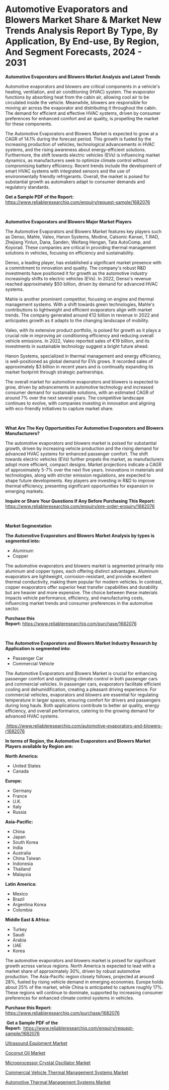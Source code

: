 <p><h1>Automotive Evaporators and Blowers Market Share & Market New Trends Analysis Report By Type, By Application, By End-use, By Region, And Segment Forecasts, 2024 - 2031</h1></p><p><strong>Automotive Evaporators and Blowers Market Analysis and Latest Trends</strong></p>
<p><p>Automotive evaporators and blowers are critical components in a vehicle's heating, ventilation, and air conditioning (HVAC) system. The evaporator functions by absorbing heat from the cabin air, allowing cool air to be circulated inside the vehicle. Meanwhile, blowers are responsible for moving air across the evaporator and distributing it throughout the cabin. The demand for efficient and effective HVAC systems, driven by consumer preferences for enhanced comfort and air quality, is propelling the market for these components.</p><p>The Automotive Evaporators and Blowers Market is expected to grow at a CAGR of 14.1% during the forecast period. This growth is fueled by the increasing production of vehicles, technological advancements in HVAC systems, and the rising awareness about energy-efficient solutions. Furthermore, the shift towards electric vehicles (EVs) is influencing market dynamics, as manufacturers seek to optimize climate control without compromising battery efficiency. Recent trends include the development of smart HVAC systems with integrated sensors and the use of environmentally friendly refrigerants. Overall, the market is poised for substantial growth as automakers adapt to consumer demands and regulatory standards.</p></p>
<p><strong>Get a Sample PDF of the Report:&nbsp;</strong> <a href="https://www.reliableresearchiq.com/enquiry/request-sample/1682076?utm_campaign=101&utm_medium=2&utm_source=Github&utm_content=ia&utm_term=01102024&utm_id=automotive-evaporators-and-blowers">https://www.reliableresearchiq.com/enquiry/request-sample/1682076</a></p>
<p>&nbsp;</p>
<p><strong>Automotive Evaporators and Blowers Major Market Players</strong></p>
<p><p>The Automotive Evaporators and Blowers Market features key players such as Denso, Mahle, Valeo, Hanon Systems, Modine, Calsonic Kansei, T.RAD, Zhejiang Yinlun, Dana, Sanden, Weifang Hengan, Tata AutoComp, and Koyorad. These companies are critical in providing thermal management solutions in vehicles, focusing on efficiency and sustainability.</p><p>Denso, a leading player, has established a significant market presence with a commitment to innovation and quality. The company's robust R&D investments have positioned it for growth as the automotive industry increasingly shifts to electric vehicles (EVs). In 2022, Denso's revenue reached approximately $50 billion, driven by demand for advanced HVAC systems.</p><p>Mahle is another prominent competitor, focusing on engine and thermal management systems. With a shift towards green technologies, Mahle's contributions to lightweight and efficient evaporators align with market trends. The company generated around €12 billion in revenue in 2022 and anticipates growth as it adapts to the changing landscape of mobility.</p><p>Valeo, with its extensive product portfolio, is poised for growth as it plays a crucial role in improving air conditioning efficiency and reducing overall vehicle emissions. In 2022, Valeo reported sales of €19 billion, and its investments in sustainable technology suggest a bright future ahead.</p><p>Hanon Systems, specialized in thermal management and energy efficiency, is well-positioned as global demand for EVs grows. It recorded sales of approximately $3 billion in recent years and is continually expanding its market footprint through strategic partnerships.</p><p>The overall market for automotive evaporators and blowers is expected to grow, driven by advancements in automotive technology and increased consumer demand for sustainable solutions, with an estimated CAGR of around 7% over the next several years. The competitive landscape continues to evolve, with companies investing in innovation and aligning with eco-friendly initiatives to capture market share.</p></p>
<p>&nbsp;</p>
<p><strong>What Are The Key Opportunities For Automotive Evaporators and Blowers Manufacturers?</strong></p>
<p><p>The automotive evaporators and blowers market is poised for substantial growth, driven by increasing vehicle production and the rising demand for advanced HVAC systems for enhanced passenger comfort. The shift towards electric vehicles (EVs) further propels the market, as manufacturers adopt more efficient, compact designs. Market projections indicate a CAGR of approximately 5-7% over the next five years. Innovations in materials and technologies, along with stricter emission regulations, are expected to shape future developments. Key players are investing in R&D to improve thermal efficiency, presenting significant opportunities for expansion in emerging markets.</p></p>
<p><strong>Inquire or Share Your Questions If Any Before Purchasing This Report:</strong> <a href="https://www.reliableresearchiq.com/enquiry/pre-order-enquiry/1682076?utm_campaign=101&utm_medium=2&utm_source=Github&utm_content=ia&utm_term=01102024&utm_id=automotive-evaporators-and-blowers">https://www.reliableresearchiq.com/enquiry/pre-order-enquiry/1682076</a></p>
<p>&nbsp;</p>
<p><strong>Market Segmentation</strong></p>
<p><strong>The Automotive Evaporators and Blowers Market Analysis by types is segmented into:</strong></p>
<p><ul><li>Aluminum</li><li>Copper</li></ul></p>
<p><p>The automotive evaporators and blowers market is segmented primarily into aluminum and copper types, each offering distinct advantages. Aluminum evaporators are lightweight, corrosion-resistant, and provide excellent thermal conductivity, making them popular for modern vehicles. In contrast, copper evaporators offer superior heat transfer capabilities and durability but are heavier and more expensive. The choice between these materials impacts vehicle performance, efficiency, and manufacturing costs, influencing market trends and consumer preferences in the automotive sector.</p></p>
<p><strong>Purchase this Report:&nbsp;</strong><a href="https://www.reliableresearchiq.com/purchase/1682076?utm_campaign=101&utm_medium=2&utm_source=Github&utm_content=ia&utm_term=01102024&utm_id=automotive-evaporators-and-blowers">https://www.reliableresearchiq.com/purchase/1682076</a></p>
<p>&nbsp;</p>
<p><strong>The Automotive Evaporators and Blowers Market Industry Research by Application is segmented into:</strong></p>
<p><ul><li>Passenger Car</li><li>Commercial Vehicle</li></ul></p>
<p><p>The Automotive Evaporators and Blowers Market is crucial for enhancing passenger comfort and optimizing climate control in both passenger cars and commercial vehicles. In passenger cars, evaporators facilitate efficient cooling and dehumidification, creating a pleasant driving experience. For commercial vehicles, evaporators and blowers are essential for regulating temperature in larger spaces, ensuring comfort for drivers and passengers during long hauls. Both applications contribute to better air quality, energy efficiency, and overall performance, catering to the growing demand for advanced HVAC systems.</p></p>
<p><a href="https://www.reliableresearchiq.com/automotive-evaporators-and-blowers-r1682076?utm_campaign=101&utm_medium=2&utm_source=Github&utm_content=ia&utm_term=01102024&utm_id=automotive-evaporators-and-blowers">&nbsp;https://www.reliableresearchiq.com/automotive-evaporators-and-blowers-r1682076</a></p>
<p><strong>In terms of Region, the Automotive Evaporators and Blowers Market Players available by Region are:</strong></p>
<p>
    <p> <strong> North America: </strong>
        <ul>
            <li>United States</li>
            <li>Canada</li>
        </ul>
        </p> 
    <p> <strong> Europe: </strong>
        <ul>
            <li>Germany</li>
            <li>France</li>
            <li>U.K.</li>
            <li>Italy</li>
            <li>Russia</li>
        </ul>
        </p> 
    <p> <strong> Asia-Pacific: </strong>
        <ul>
            <li>China</li>
            <li>Japan</li>
            <li>South Korea</li>
            <li>India</li>
            <li>Australia</li>
            <li>China Taiwan</li>
            <li>Indonesia</li>
            <li>Thailand</li>
            <li>Malaysia</li>
        </ul>
        </p> 
    <p> <strong> Latin America: </strong>
        <ul>
            <li>Mexico</li>
            <li>Brazil</li>
            <li>Argentina Korea</li>
            <li>Colombia</li>
        </ul>
        </p> 
    <p> <strong> Middle East & Africa: </strong>
        <ul>
            <li>Turkey</li>
            <li>Saudi</li>
            <li>Arabia</li>
            <li>UAE</li>
            <li>Korea</li>
        </ul>
    </p>
    </p>
<p><p>The automotive evaporators and blowers market is poised for significant growth across various regions. North America is expected to lead with a market share of approximately 30%, driven by robust automotive production. The Asia-Pacific region closely follows, projected at around 28%, fueled by rising vehicle demand in emerging economies. Europe holds about 25% of the market, while China is anticipated to capture roughly 17%. These regions will continue to dominate, supported by increasing consumer preferences for enhanced climate control systems in vehicles.</p></p>
<p><strong>Purchase this Report: </strong><a href="https://www.reliableresearchiq.com/purchase/1682076?utm_campaign=101&utm_medium=2&utm_source=Github&utm_content=ia&utm_term=01102024&utm_id=automotive-evaporators-and-blowers">https://www.reliableresearchiq.com/purchase/1682076</a></p>
<p>&nbsp;<strong>Get a Sample PDF of the Report:&nbsp;&nbsp;</strong><a href="https://www.reliableresearchiq.com/enquiry/request-sample/1682076?utm_campaign=101&utm_medium=2&utm_source=Github&utm_content=ia&utm_term=01102024&utm_id=automotive-evaporators-and-blowers">https://www.reliableresearchiq.com/enquiry/request-sample/1682076</a></p>
<p><strong></strong></p>
<p><p><a href="https://www.linkedin.com/pulse/strategic-market-insights-global-ultrasound-equipment-2024-eqaaf?utm_campaign=101&utm_medium=2&utm_source=Github&utm_content=ia&utm_term=01102024&utm_id=automotive-evaporators-and-blowers">Ultrasound Equipment Market</a></p><p><a href="https://www.linkedin.com/pulse/global-coconut-oil-market-trends-forecasts-strategic-qsuwe?utm_campaign=101&utm_medium=2&utm_source=Github&utm_content=ia&utm_term=01102024&utm_id=automotive-evaporators-and-blowers">Coconut Oil Market</a></p><p><a href="https://issuu.com/reportprime-2/docs/microprocessor-crystal-oscillator-m_0a081a50ed07fa?utm_campaign=101&utm_medium=2&utm_source=Github&utm_content=ia&utm_term=01102024&utm_id=automotive-evaporators-and-blowers">Microprocessor Crystal Oscillator Market</a></p><p><a href="https://github.com/Armeladukagjini693/Market-Research-Report-List-1/blob/main/commercial-vehicle-thermal-management-systems-market.md?utm_campaign=101&utm_medium=2&utm_source=Github&utm_content=ia&utm_term=01102024&utm_id=automotive-evaporators-and-blowers">Commercial Vehicle Thermal Management Systems Market</a></p><p><a href="https://github.com/irishfasticzg0/Market-Research-Report-List-1/blob/main/automotive-thermal-management-systems-market.md?utm_campaign=101&utm_medium=2&utm_source=Github&utm_content=ia&utm_term=01102024&utm_id=automotive-evaporators-and-blowers">Automotive Thermal Management Systems Market</a></p></p>